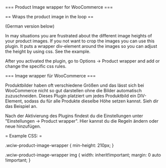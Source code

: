 === Product Image wrapper for WooCommerce ===

== Wraps the product image in the loop ==

(German version below)

In may situations you are frustrated about the different image heights of your product images. If you not want to 
crop the images you can use this plugin. It puts a wrapper div-element around the images so you can adjust the height by using
css. See the example.

After you activated the plugin, go to Options -> Product wrapper and add or change the specific css rules.

=== Image wrapper für WooCommerce ===

Produktbilder haben oft verschiedene Größen und das lässt sich bei WooCommerce nicht so gut darstellen ohne die Bilder 
automatisch zuzuschneiden. Dieses Plugin platziert um jedes Produktbild ein DIV-Element, sodass du für alle Produkte
dieselbe Höhe setzen kannst. Sieh dir das Beispiel an.

Nach der Aktivierung des Plugins findest du die Einstellungen unter "Einstellungen -> Product wrapper". Hier kannst du 
die Regeln ändern oder neue hinzufügen.


= Example CSS: =

.wciw-product-image-wrapper {
	min-height: 210px;
}

.wciw-product-image-wrapper img {
	width: inherit!important;
	margin: 0 auto !important;
}